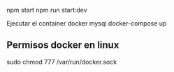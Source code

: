 npm start
npm run start:dev

Ejecutar el container docker mysql
docker-compose up

## Permisos docker en linux

sudo chmod 777 /var/run/docker.sock
